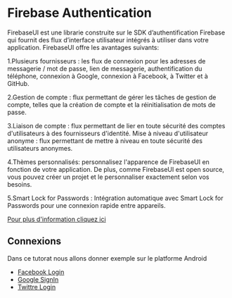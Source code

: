 # Firebase Authentication

FirebaseUI est une librarie construite sur le SDK d’authentification Firebase qui fournit des flux d’interface utilisateur intégrés à utiliser dans votre application. FirebaseUI offre les avantages suivants:

1.Plusieurs fournisseurs : les flux de connexion pour les adresses de messagerie / mot de passe, lien de messagerie, authentification du téléphone, connexion à Google, connexion à Facebook, à Twitter et à GitHub.

2.Gestion de compte : flux permettant de gérer les tâches de gestion de compte, telles que la création de compte et la réinitialisation de mots de passe.

3.Liaison de compte : flux permettant de lier en toute sécurité des comptes d'utilisateurs à des fournisseurs d'identité.
Mise à niveau d'utilisateur anonyme : flux permettant de mettre à niveau en toute sécurité des utilisateurs anonymes.

4.Thèmes personnalisés: personnalisez l'apparence de FirebaseUI en fonction de votre application. De plus, comme FirebaseUI est open source, vous pouvez créer un projet et le personnaliser exactement selon vos besoins.

5.Smart Lock for Passwords : Intégration automatique avec Smart Lock for Passwords pour une connexion rapide entre appareils.

[Pour plus d'information cliquez ici](https://firebase.google.com)

## Connexions

Dans ce tutorat nous allons donner exemple sur le platforme Android

* [Facebook Login](FacebookLogin)
* [Google SignIn](GoogleSignIn)
* [Twittre Login](TwitterLogin)
